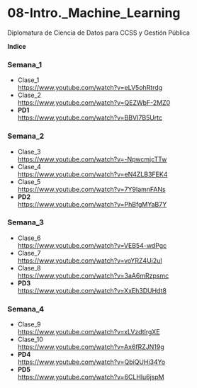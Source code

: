 # 08-Intro._Machine_Learning
Diplomatura de Ciencia de Datos para CCSS y Gestión Pública

**Indice**
### Semana_1
- Clase_1
<br>https://www.youtube.com/watch?v=eLV5ohRtrdg
- Clase_2
<br>https://www.youtube.com/watch?v=QEZWbF-2MZ0
- **PD1**
<br>https://www.youtube.com/watch?v=BBVI7B5Urtc
### Semana_2
- Clase_3
<br>https://www.youtube.com/watch?v=-NpwcmjcTTw
- Clase_4
<br>https://www.youtube.com/watch?v=eN4ZLB3FEK4
- Clase_5
<br>https://www.youtube.com/watch?v=7Y9IamnFANs
- **PD2**
<br>https://www.youtube.com/watch?v=PhBfgMYaB7Y
### Semana_3
- Clase_6
<br>https://www.youtube.com/watch?v=VEB54-wdPgc
- Clase_7
<br>https://www.youtube.com/watch?v=voYRZ4Ui2uI
- Clase_8
<br>https://www.youtube.com/watch?v=3aA6mRzpsmc
- **PD3**
<br>https://www.youtube.com/watch?v=XxEh3DUHdt8
### Semana_4
- Clase_9
<br>https://www.youtube.com/watch?v=xLVzdtIrgXE
- Clase_10
<br>https://www.youtube.com/watch?v=Ax6fRZJN19g
- **PD4**
<br>https://www.youtube.com/watch?v=QbiQUHj34Yo
- **PD5**
<br>https://www.youtube.com/watch?v=6CLHlu6jspM
